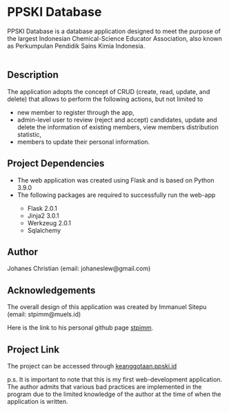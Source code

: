 <h1>PPSKI Database</h1>
PPSKI Database is a database application designed to meet the purpose of the largest Indonesian Chemical-Science Educator
Association, also known as Perkumpulan Pendidik Sains Kimia Indonesia.
<br></br>

<h2>Description</h2>
The application adopts the concept of CRUD (create, read, update, and delete) 
that allows to perform the following actions, but not limited to
<ul>
  <li>new member to register through the app, </li>
  <li>admin-level user to review (reject and accept) candidates, update and delete the information of existing members, 
  view members distribution statistic,  
  <li>members to update their personal information.</li>
</ul>

<h2>Project Dependencies</h2>
<ul>
  <li>The web application was created using Flask and is based on Python 3.9.0</li>
  <li>The following packages are required to successfully run the web-app</li>
  <ul>
    <li>Flask 2.0.1</li>
    <li>Jinja2 3.0.1</li>
    <li>Werkzeug 2.0.1</li>
    <li>Sqlalchemy</li>
  </ul>
</ul>


<h2>Author</h2>
<p>Johanes Christian (email: johaneslew@gmail.com)</p>

<h2>Acknowledgements</h2>
<p>The overall design of this application was created by Immanuel Sitepu (email: stpimm@muels.id)</p>
<p>Here is the link to his personal github page <a href="https://github.com/stpimm">stpimm</a>.</p>

<h2>Project Link</h2>
<p>The project can be accessed through <a href="https://keanggotaan.ppski.id">keanggotaan.ppski.id</a></p>
<p>p.s. It is important to note that this is my first web-development application. The author admits that various bad practices are implemented in the program due to the limited knowledge of the author at the time of when the application is written.</p>
